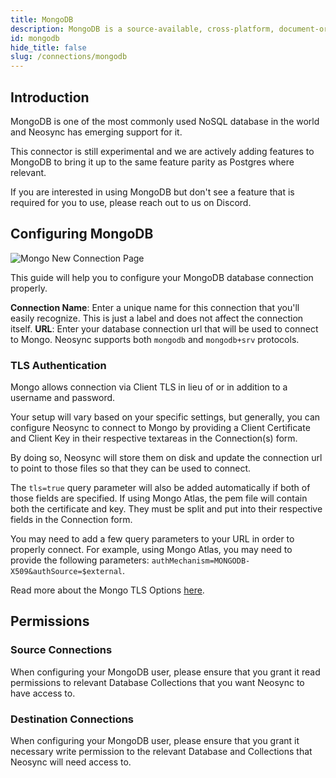 ```yaml
---
title: MongoDB
description: MongoDB is a source-available, cross-platform, document-oriented database program.
id: mongodb
hide_title: false
slug: /connections/mongodb
---
```


## Introduction

MongoDB is one of the most commonly used NoSQL database in the world and Neosync has emerging support for it.

This connector is still experimental and we are actively adding features to MongoDB to bring it up to the same feature parity as Postgres where relevant.

If you are interested in using MongoDB but don't see a feature that is required for you to use, please reach out to us on Discord.

## Configuring MongoDB

![Mongo New Connection Page](/img/mongonew.png)

This guide will help you to configure your MongoDB database connection properly.

**Connection Name**: Enter a unique name for this connection that you'll easily recognize. This is just a label and does not affect the connection itself.
**URL**: Enter your database connection url that will be used to connect to Mongo. Neosync supports both `mongodb` and `mongodb+srv` protocols.

### TLS Authentication

Mongo allows connection via Client TLS in lieu of or in addition to a username and password.

Your setup will vary based on your specific settings, but generally, you can configure Neosync to connect to Mongo by providing a Client Certificate and Client Key in their respective textareas in the Connection(s) form.

By doing so, Neosync will store them on disk and update the connection url to point to those files so that they can be used to connect.

The `tls=true` query parameter will also be added automatically if both of those fields are specified.
If using Mongo Atlas, the pem file will contain both the certificate and key. They must be split and put into their respective fields in the Connection form.

You may need to add a few query parameters to your URL in order to properly connect.
For example, using Mongo Atlas, you may need to provide the following parameters: `authMechanism=MONGODB-X509&authSource=$external`.

Read more about the Mongo TLS Options [here](https://www.mongodb.com/docs/manual/reference/connection-string/#tls-options).

## Permissions

### Source Connections

When configuring your MongoDB user, please ensure that you grant it read permissions to relevant Database Collections that you want Neosync to have access to.

### Destination Connections

When configuring your MongoDB user, please ensure that you grant it necessary write permission to the relevant Database and Collections that Neosync will need access to.
